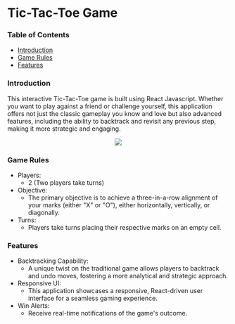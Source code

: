 # Tic-Tac-Toe Game

### Table of Contents
 - [Introduction](#introduction)
 - [Game Rules](#game-rules)
 - [Features](#features)

### Introduction 

This interactive Tic-Tac-Toe game is built using React Javascript. Whether you want to play against a friend or challenge yourself, this application offers not just the classic gameplay you know and love but also advanced features, including the ability to backtrack and revisit any previous step, making it more strategic and engaging. 

<p align="center">
  <img src="https://github.com/wngkyle/tic-tac-toe/assets/99611120/69d3c939-f1c9-4d34-81c4-d209abaf1502">
</p>

### Game Rules

- Players:
  - 2 (Two players take turns)
- Objective:
  - The primary objective is to achieve a three-in-a-row alignment of your marks (either "X" or "O"), either horizontally, vertically, or diagonally.
- Turns:
  - Players take turns placing their respective marks on an empty cell.
 
### Features

- Backtracking Capability:
  - A unique twist on the traditional game allows players to backtrack and undo moves, fostering a more analytical and strategic approach.
- Responsive UI:
  - This application showcases a responsive, React-driven user interface for a seamless gaming experience.
- Win Alerts:
  - Receive real-time notifications of the game's outcome.

